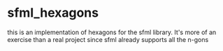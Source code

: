 # sfml_hexagons

this is an implementation of hexagons for the sfml library.
It's more of an exercise than a real project since sfml already supports all the n-gons
